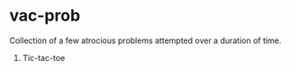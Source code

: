 # vac-prob

Collection of a few atrocious problems attempted over a duration of time.

1. Tic-tac-toe
